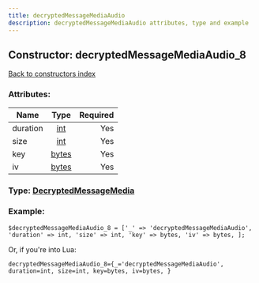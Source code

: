```yaml
---
title: decryptedMessageMediaAudio
description: decryptedMessageMediaAudio attributes, type and example
---
```

## Constructor: decryptedMessageMediaAudio\_8  
[Back to constructors index](index.md)



### Attributes:

| Name     |    Type       | Required |
|----------|:-------------:|---------:|
|duration|[int](../types/int.md) | Yes|
|size|[int](../types/int.md) | Yes|
|key|[bytes](../types/bytes.md) | Yes|
|iv|[bytes](../types/bytes.md) | Yes|



### Type: [DecryptedMessageMedia](../types/DecryptedMessageMedia.md)


### Example:

```
$decryptedMessageMediaAudio_8 = ['_' => 'decryptedMessageMediaAudio', 'duration' => int, 'size' => int, 'key' => bytes, 'iv' => bytes, ];
```  

Or, if you're into Lua:  


```
decryptedMessageMediaAudio_8={_='decryptedMessageMediaAudio', duration=int, size=int, key=bytes, iv=bytes, }

```



